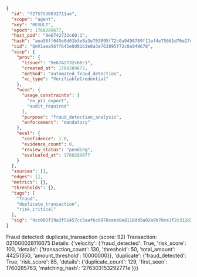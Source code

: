 ```json
{
  "id": "f2757530832711ae",
  "scope": "agent",
  "key": "RESULT",
  "epoch": 1760289677,
  "host_pid": "9e6742732c60:1",
  "hash": "aea56ff645e0d01b3e8a3e763895f72c0a9496789f11ef4e75661d76e27c0e78",
  "cid": "QmV1aea56ff645e0d01b3e8a3e763895f72c0a949678",
  "aicp": {
    "prov": {
      "issuer": "9e6742732c60:1",
      "created_at": 1760289677,
      "method": "automated_fraud_detection",
      "vc_type": "VerifiableCredential"
    },
    "ucon": {
      "usage_constraints": [
        "no_pii_export",
        "audit_required"
      ],
      "purpose": "fraud_detection_analysis",
      "enforcement": "mandatory"
    },
    "eval": {
      "confidence": 1.0,
      "evidence_count": 0,
      "review_status": "pending",
      "evaluated_at": 1760289677
    }
  },
  "sources": [],
  "edges": [],
  "metrics": {},
  "thresholds": {},
  "tags": [
    "fraud",
    "duplicate_transaction",
    "risk_critical"
  ],
  "sig": "9cc085f29a3f51457cc5aaf6c8978ceeb8e8118dd5a02a9b78ce1f2c312d2f02"
}
```

Fraud detected: duplicate_transaction (score: 92)
Transaction: 021000028116675
Details: {'velocity': {'fraud_detected': True, 'risk_score': 100, 'details': {'transaction_count': 130, 'threshold': 50, 'total_amount': 44251350, 'amount_threshold': 10000000}}, 'duplicate': {'fraud_detected': True, 'risk_score': 85, 'details': {'duplicate_count': 129, 'first_seen': 1760285763, 'matching_hash': '276303153292771e'}}}